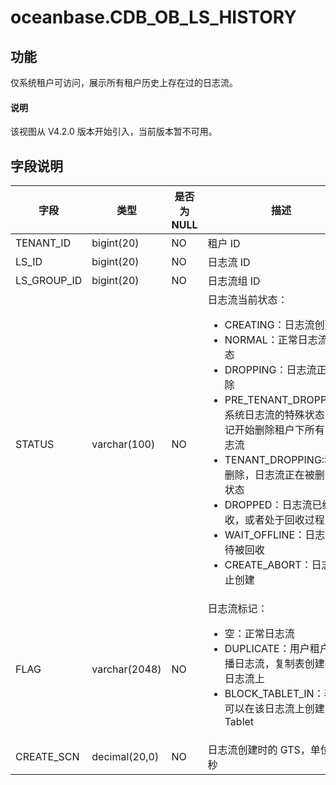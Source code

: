 
# oceanbase.CDB_OB_LS_HISTORY

## 功能

仅系统租户可访问，展示所有租户历史上存在过的日志流。

<main id="notice" type='explain'>
<h4>说明</h4>
<p>该视图从 V4.2.0 版本开始引入，当前版本暂不可用。</p>
</main>

## 字段说明

| 字段        | 类型           | 是否为 NULL | 描述                                       |
|-------------|---------------|-------------|-------------------------------------------|
| TENANT_ID   | bigint(20)    | NO          |  租户 ID                                   |
| LS_ID       | bigint(20)    | NO          |  日志流 ID                                 |
| LS_GROUP_ID | bigint(20)    | NO          |  日志流组 ID                               |
| STATUS      | varchar(100)  | NO          |  日志流当前状态：<ul><li>CREATING：日志流创建中</li><li>NORMAL：正常日志流的状态</li><li>DROPPING：日志流正在删除</li><li>PRE_TENANT_DROPPING：系统日志流的特殊状态，标记开始删除租户下所有的日志流</li><li>TENANT_DROPPING:租户被删除，日志流正在被删除的状态</li><li>DROPPED：日志流已经被回收，或者处于回收过程中。</li><li>WAIT_OFFLINE：日志流等待被回收</li><li>CREATE_ABORT：日志流停止创建</li></ul>        |
| FLAG        | varchar(2048) | NO          |  日志流标记：<ul><li>空：正常日志流</li><li> DUPLICATE：用户租户的广播日志流，复制表创建在该日志流上 </li><li>BLOCK_TABLET_IN：表示不可以在该日志流上创建 Tablet</li></ul>                        |
| CREATE_SCN  | decimal(20,0) | NO          |  日志流创建时的 GTS，单位为纳秒              |
